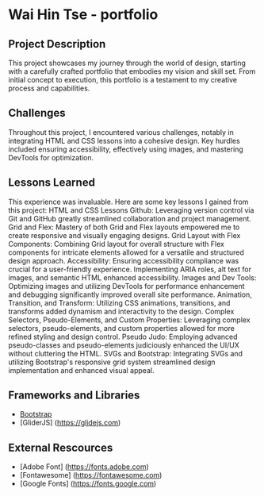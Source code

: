 # Wai Hin Tse - portfolio

## Project Description
This project showcases my journey through the world of design, starting with a carefully crafted portfolio that embodies my vision and skill set. From initial concept to execution, this portfolio is a testament to my creative process and capabilities.

## Challenges
Throughout this project, I encountered various challenges, notably in integrating HTML and CSS lessons into a cohesive design. Key hurdles included ensuring accessibility, effectively using images, and mastering DevTools for optimization.

## Lessons Learned
This experience was invaluable. Here are some key lessons I gained from this project:
HTML and CSS Lessons
Github: Leveraging version control via Git and GitHub greatly streamlined collaboration and project management.
Grid and Flex: Mastery of both Grid and Flex layouts empowered me to create responsive and visually engaging designs.
Grid Layout with Flex Components: Combining Grid layout for overall structure with Flex components for intricate elements allowed for a versatile and structured design approach.
Accessibility: Ensuring accessibility compliance was crucial for a user-friendly experience. Implementing ARIA roles, alt text for images, and semantic HTML enhanced accessibility.
Images and Dev Tools: Optimizing images and utilizing DevTools for performance enhancement and debugging significantly improved overall site performance.
Animation, Transition, and Transform: Utilizing CSS animations, transitions, and transforms added dynamism and interactivity to the design.
Complex Selectors, Pseudo-Elements, and Custom Properties: Leveraging complex selectors, pseudo-elements, and custom properties allowed for more refined styling and design control.
Pseudo Judo: Employing advanced pseudo-classes and pseudo-elements judiciously enhanced the UI/UX without cluttering the HTML.
SVGs and Bootstrap: Integrating SVGs and utilizing Bootstrap's responsive grid system streamlined design implementation and enhanced visual appeal.

## Frameworks and Libraries
- [Bootstrap](https://getbootstrap.com/)
- [GliderJS] (https://glidejs.com)

## External Rescources
- [Adobe Font] (https://fonts.adobe.com)
- [Fontawesome] (https://fontawesome.com)
- [Google Fonts] (https://fonts.google.com)
